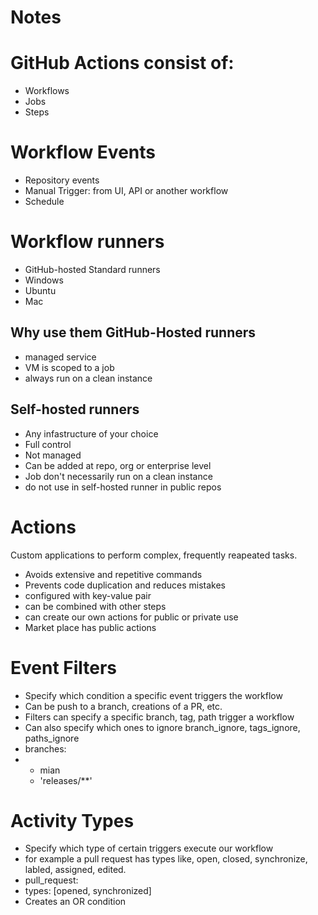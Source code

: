 # Notes

# GitHub Actions consist of:
- Workflows
- Jobs
- Steps

# Workflow Events
- Repository events
- Manual Trigger: from UI, API or another workflow
- Schedule

# Workflow runners
- GitHub-hosted Standard runners
- Windows
- Ubuntu
- Mac
## Why use them GitHub-Hosted runners
 - managed service
 - VM is scoped to a job
 - always run on a clean instance

## Self-hosted runners
- Any infastructure of your choice
- Full control
- Not managed
- Can be added at repo, org or enterprise level
- Job don't necessarily run on a clean instance
- do not use in self-hosted runner in public repos

# Actions
Custom applications to perform complex, frequently reapeated tasks.
- Avoids extensive and repetitive commands
- Prevents code duplication and reduces mistakes
- configured with key-value pair
- can be combined with other steps
- can create our own actions for public or private use
- Market place has public actions

# Event Filters
- Specify which condition a specific event triggers the workflow
- Can be push to a branch, creations of a PR, etc.
- Filters can specify a specific branch, tag, path trigger a workflow
- Can also specify which ones to ignore branch_ignore, tags_ignore, paths_ignore
- branches:
-   - mian
    - 'releases/**'
  
# Activity Types
- Specify which type of certain triggers execute our workflow
- for example a pull request has types like, open, closed, synchronize, labled, assigned, edited.
- pull_request:
-   types: [opened, synchronized]
- Creates an OR condition
